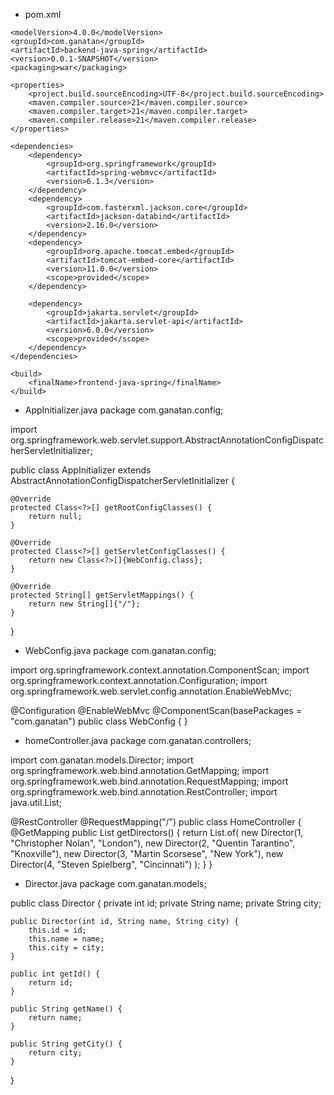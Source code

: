 - pom.xml

<project xmlns="http://maven.apache.org/POM/4.0.0"
	xmlns:xsi="http://www.w3.org/2001/XMLSchema-instance"
	xsi:schemaLocation="http://maven.apache.org/POM/4.0.0 http://maven.apache.org/xsd/maven-4.0.0.xsd">

	<modelVersion>4.0.0</modelVersion>
	<groupId>com.ganatan</groupId>
	<artifactId>backend-java-spring</artifactId>
	<version>0.0.1-SNAPSHOT</version>
	<packaging>war</packaging>

	<properties>
		<project.build.sourceEncoding>UTF-8</project.build.sourceEncoding>
		<maven.compiler.source>21</maven.compiler.source>
		<maven.compiler.target>21</maven.compiler.target>
		<maven.compiler.release>21</maven.compiler.release>
	</properties>

	<dependencies>
		<dependency>
			<groupId>org.springframework</groupId>
			<artifactId>spring-webmvc</artifactId>
			<version>6.1.3</version>
		</dependency>
		<dependency>
			<groupId>com.fasterxml.jackson.core</groupId>
			<artifactId>jackson-databind</artifactId>
			<version>2.16.0</version>
		</dependency>
		<dependency>
			<groupId>org.apache.tomcat.embed</groupId>
			<artifactId>tomcat-embed-core</artifactId>
			<version>11.0.0</version>
			<scope>provided</scope>
		</dependency>

		<dependency>
			<groupId>jakarta.servlet</groupId>
			<artifactId>jakarta.servlet-api</artifactId>
			<version>6.0.0</version>
			<scope>provided</scope>
		</dependency>
	</dependencies>

	<build>
		<finalName>frontend-java-spring</finalName>
	</build>

</project>



- AppInitializer.java
package com.ganatan.config;

import org.springframework.web.servlet.support.AbstractAnnotationConfigDispatcherServletInitializer;

public class AppInitializer extends AbstractAnnotationConfigDispatcherServletInitializer {

    @Override
    protected Class<?>[] getRootConfigClasses() {
        return null;
    }

    @Override
    protected Class<?>[] getServletConfigClasses() {
        return new Class<?>[]{WebConfig.class};
    }

    @Override
    protected String[] getServletMappings() {
        return new String[]{"/"};
    }
}

- WebConfig.java
package com.ganatan.config;

import org.springframework.context.annotation.ComponentScan;
import org.springframework.context.annotation.Configuration;
import org.springframework.web.servlet.config.annotation.EnableWebMvc;

@Configuration
@EnableWebMvc
@ComponentScan(basePackages = "com.ganatan")
public class WebConfig {
}


- homeController.java
package com.ganatan.controllers;

import com.ganatan.models.Director;
import org.springframework.web.bind.annotation.GetMapping;
import org.springframework.web.bind.annotation.RequestMapping;
import org.springframework.web.bind.annotation.RestController;
import java.util.List;

@RestController
@RequestMapping("/")
public class HomeController {
    @GetMapping
    public List<Director> getDirectors() {
        return List.of(
            new Director(1, "Christopher Nolan", "London"),
            new Director(2, "Quentin Tarantino", "Knoxville"),
            new Director(3, "Martin Scorsese", "New York"),
            new Director(4, "Steven Spielberg", "Cincinnati")
        );
    }
}

- Director.java
package com.ganatan.models;

public class Director {
    private int id;
    private String name;
    private String city;

    public Director(int id, String name, String city) {
        this.id = id;
        this.name = name;
        this.city = city;
    }

    public int getId() {
        return id;
    }

    public String getName() {
        return name;
    }

    public String getCity() {
        return city;
    }
}
